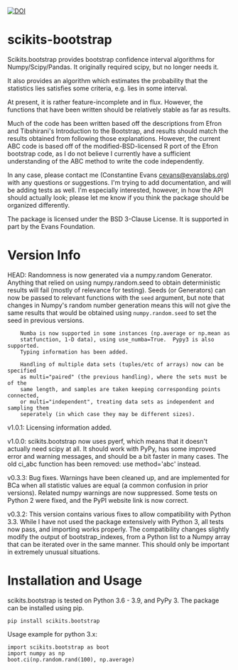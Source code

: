 [![DOI](https://zenodo.org/badge/DOI/10.5281/zenodo.3548989.svg)](https://doi.org/10.5281/zenodo.3548989)

scikits-bootstrap
=================

Scikits.bootstrap provides bootstrap confidence interval algorithms for Numpy/Scipy/Pandas.  It originally required scipy, but no longer needs it.

It also provides an algorithm which estimates the probability that the statistics
lies satisfies some criteria, e.g. lies in some interval.

At present, it is rather feature-incomplete and in flux. However, the functions
that have been written should be relatively stable as far as results.

Much of the code has been written based off the descriptions from Efron and
Tibshirani's Introduction to the Bootstrap, and results should match the results
obtained from following those explanations. However, the current ABC code is
based off of the modified-BSD-licensed R port of the Efron bootstrap code, as
I do not believe I currently have a sufficient understanding of the ABC method
to write the code independently.

In any case, please contact me (Constantine Evans <cevans@evanslabs.org>) with
any questions or suggestions. I'm trying to add documentation, and will
be adding tests as well. I'm especially interested, however, in how the API
should actually look; please let me know if you think the package should be
organized differently.

The package is licensed under the BSD 3-Clause License. It is supported in part
by the Evans Foundation.

Version Info
============

HEAD:   Randomness is now generated via a numpy.random Generator.  Anything
        that relied on using numpy.random.seed to obtain deterministic results
        will fail (mostly of relevance for testing).  Seeds (or Generators) can
        now be passed to relevant functions with the `seed` argument, but note
        that changes in Numpy's random number generation means this will not
        give the same results that would be obtained using `numpy.random.seed`
        to set the seed in previous versions.

        Numba is now supported in some instances (np.average or np.mean as
        statfunction, 1-D data), using use_numba=True.  Pypy3 is also supported.
        Typing information has been added.

        Handling of multiple data sets (tuples/etc of arrays) now can be specified
        as multi="paired" (the previous handling), where the sets must be of the
        same length, and samples are taken keeping corresponding points connected,
        or multi="independent", treating data sets as independent and sampling them
        seperately (in which case they may be different sizes).

v1.0.1: Licensing information added.

v1.0.0: scikits.bootstrap now uses pyerf, which means that it doesn't actually
        need scipy at all.  It should work with PyPy, has some improved error
        and warning messages, and should be a bit faster in many cases.  The old
        ci_abc function has been removed: use method='abc' instead.

v0.3.3: Bug fixes.  Warnings have been cleaned up, and are implemented for BCa
        when all statistic values are equal (a common confusion in prior versions).
        Related numpy warnings are now suppressed.  Some tests on Python 2 were
        fixed, and the PyPI website link is now correct.

v0.3.2: This version contains various fixes to allow compatibility with Python
        3.3. While I have not used the package extensively with Python 3, all
        tests now pass, and importing works properly. The compatibility changes
        slightly modify the output of bootstrap_indexes, from a Python list to
        a Numpy array that can be iterated over in the same manner. This should
        only be important in extremely unusual situations.



Installation and Usage
======================

scikits.bootstrap is tested on Python 3.6 - 3.9, and PyPy 3.  The package can be installed using pip.

`pip install scikits.bootstrap`

Usage example for python 3.x:

```
import scikits.bootstrap as boot
import numpy as np
boot.ci(np.random.rand(100), np.average)
```

